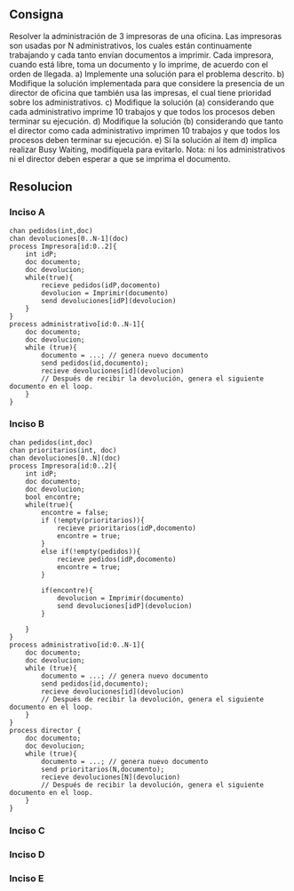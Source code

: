 ## Consigna

Resolver la administración de 3 impresoras de una oficina. Las impresoras son usadas por N
administrativos, los cuales están continuamente trabajando y cada tanto envían documentos
a imprimir. Cada impresora, cuando está libre, toma un documento y lo imprime, de
acuerdo con el orden de llegada.
a) Implemente una solución para el problema descrito.
b) Modifique la solución implementada para que considere la presencia de un director de
oficina que también usa las impresas, el cual tiene prioridad sobre los administrativos.
c) Modifique la solución (a) considerando que cada administrativo imprime 10 trabajos y
que todos los procesos deben terminar su ejecución.
d) Modifique la solución (b) considerando que tanto el director como cada administrativo
imprimen 10 trabajos y que todos los procesos deben terminar su ejecución.
e) Si la solución al ítem d) implica realizar Busy Waiting, modifíquela para evitarlo.
Nota: ni los administrativos ni el director deben esperar a que se imprima el documento.

## Resolucion

### Inciso A

```
chan pedidos(int,doc)
chan devoluciones[0..N-1](doc)
process Impresora[id:0..2]{
    int idP;
    doc documento;
    doc devolucion;
    while(true){
        recieve pedidos(idP,docomento)
        devolucion = Imprimir(documento)
        send devoluciones[idP](devolucion)
    }
}
process administrativo[id:0..N-1]{
    doc documento;
    doc devolucion;
    while (true){
        documento = ...; // genera nuevo documento
        send pedidos(id,documento);
        recieve devoluciones[id](devolucion)
        // Después de recibir la devolución, genera el siguiente documento en el loop.
    }
}

```



### Inciso B

```
chan pedidos(int,doc)
chan prioritarios(int, doc)
chan devoluciones[0..N](doc)
process Impresora[id:0..2]{
    int idP;
    doc documento;
    doc devolucion;
    bool encontre;
    while(true){
        encontre = false;
        if (!empty(prioritarios)){
            recieve prioritarios(idP,docomento)
            encontre = true;
        }
        else if(!empty(pedidos)){
            recieve pedidos(idP,docomento)
            encontre = true;
        }

        if(encontre){
            devolucion = Imprimir(documento)
            send devoluciones[idP](devolucion)
        }
        
    }
}
process administrativo[id:0..N-1]{
    doc documento;
    doc devolucion;
    while (true){
        documento = ...; // genera nuevo documento
        send pedidos(id,documento);
        recieve devoluciones[id](devolucion)
        // Después de recibir la devolución, genera el siguiente documento en el loop.
    }
}
process director {
    doc documento;
    doc devolucion;
    while (true){
        documento = ...; // genera nuevo documento
        send prioritarios(N,documento);
        recieve devoluciones[N](devolucion)
        // Después de recibir la devolución, genera el siguiente documento en el loop.
    }
}
```


### Inciso C

### Inciso D


### Inciso E